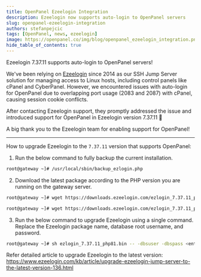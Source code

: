 ```yaml
---
title: OpenPanel Ezeelogin Integration
description: Ezeelogin now supports auto-login to OpenPanel servers
slug: openpanel-ezeelogin-integration
authors: stefanpejcic
tags: [OpenPanel, news, ezeelogin]
image: https://openpanel.co/img/blog/openpanel_ezeelogin_integration.png
hide_table_of_contents: true
---
```


Ezeelogin 7.37.11 supports auto-login to OpenPanel servers!

<!--truncate-->

We've been relying on [Ezeelogin](https://www.ezeelogin.com/) since 2014 as our SSH Jump Server solution for managing access to Linux hosts, including control panels like cPanel and CyberPanel. However, we encountered issues with auto-login for OpenPanel due to overlapping port usage (2083 and 2087) with cPanel, causing session cookie conflicts.

After contacting Ezeelogin support, they promptly addressed the issue and introduced support for OpenPanel in Ezeelogin version 7.37.11 🎉

A big thank you to the Ezeelogin team for enabling support for OpenPanel!


----

How to upgrade Ezeelogin to the `7.37.11` version that supports OpenPanel:

1. Run the below command to fully backup the current installation.

```bash
root@gateway ~]# /usr/local/sbin/backup_ezlogin.php 
```
 

2. Download the latest package according to the PHP version you are running on the gateway server.

```bash
root@gateway ~]# wget https://downloads.ezeelogin.com/ezlogin_7.37.11_php81.bin

root@gateway ~]# wget https://downloads.ezeelogin.com/ezlogin_7.37.11_php71.bin

```

3. Run the below command to upgrade Ezeelogin using a single command. Replace the Ezeelogin package name, database root username, and password.

```bash
root@gateway ~]# sh ezlogin_7.37.11_php81.bin -- -dbsuser -dbspass <enter_(root)db_password> -skipgeolite -auto -force -ACCEPT_SETTINGS -I_ACCEPT_EULA -skipbackup -update
```

Refer detailed article to upgrade Ezeelogin to the latest version: https://www.ezeelogin.com/kb/article/upgrade-ezeelogin-jump-server-to-the-latest-version-136.html

